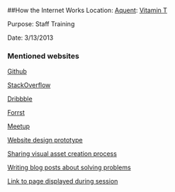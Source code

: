 ##How the Internet Works
Location: [Aquent](http://aquent.us): [Vitamin T](http://vitamintalent.com/)

Purpose: Staff Training 

Date: 3/13/2013

### Mentioned websites

[Github](http://github.com)

[StackOverflow](http://stackoverflow.com)

[Dribbble](http://dribbble.com)

[Forrst](http://forrst.com)

[Meetup](http://meetup.com)

[Website design prototype](http://forrst.com/posts/Fluid_width_backgrounds_on_responsive_content-FRa)

[Sharing visual asset creation process](http://forrst.com/posts/Beautiful_maps_with_CSS_and_open_data-FRM)

[Writing blog posts about solving problems](http://lkb.cc/blog/2013/03/04/deploying-wordpress-with-capistrano-symlink-issue-fix/)

[Link to page displayed during session](http://rememberlenny.com/sf/)